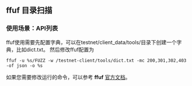 ## ffuf 目录扫描
### 使用场景：API列表

ffuf使用需要先配置字典，可以在testnet/client_data/tools/目录下创建一个字典，比如dict.txt。
然后修改ffuf配置为
```
ffuf -u %s/FUZZ -w /testnet-client/tools/dict.txt -mc 200,301,302,403 -of json -o %s
```

如果您需要修改运行的命令，可以参考 **ffuf** [官方文档](https://github.com/ffuf/ffuf)。